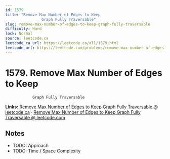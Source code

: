 ```yaml
--- 
id: 1579
title: "Remove Max Number of Edges to Keep
                Graph Fully Traversable"
slug: remove-max-number-of-edges-to-keep-graph-fully-traversable
difficulty: Hard
lock: Normal
source: leetcode.ca
leetcode_ca_url: https://leetcode.ca/all/1579.html
leetcode_url: https://leetcode.com/problems/remove-max-number-of-edges-to-keep-graph-fully-traversable/
---
```


# 1579. Remove Max Number of Edges to Keep
                Graph Fully Traversable

**Links:** [Remove Max Number of Edges to Keep
                Graph Fully Traversable @ leetcode.ca](https://leetcode.ca/all/1579.html) · [Remove Max Number of Edges to Keep
                Graph Fully Traversable @ leetcode.com](https://leetcode.com/problems/remove-max-number-of-edges-to-keep-graph-fully-traversable/)

## Notes
- TODO: Approach
- TODO: Time / Space Complexity
